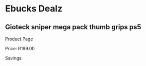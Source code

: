 
# Ebucks Dealz
## Gioteck sniper mega pack thumb grips ps5
[Product Page](https://www.ebucks.com/web/shop/productSelected.do?prodId=1203311432&catId=365757697)

Price: R199.00

Savings: 


	